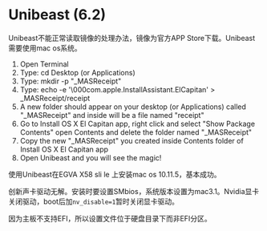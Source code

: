 # Unibeast (6.2)


Unibeast不能正常读取镜像的处理办法，镜像为官方APP Store下载。Unibeast需要使用mac os系统。

1.  Open Terminal  
2. Type: cd Desktop (or Applications)  
3. Type: mkdir -p "_MASReceipt"  
4. Type: echo -e '\000com.apple.InstallAssistant.ElCapitan' > _MASReceipt/receipt  
5. A new folder should appear on your desktop (or Applications) called "_MASReceipt" and inside will be a file named "receipt"  
6. Go to Install OS X El Capitan app, right click and select "Show Package Contents" open Contents and delete the folder named "_MASReceipt"  
7. Copy the new "_MASReceipt" you created inside Contents folder of Install OS X El Capitan app  
8. Open Unibeast and you will see the magic!  

使用Unibeast在EGVA X58 sli le 上安装mac os 10.11.5，基本成功。  

创新声卡驱动无解。安装时要设置SMbios，系统版本设置为mac3.1。Nvidia显卡关闭驱动，boot后加`nv_disable=1`暂时关闭显卡驱动。

因为主板不支持EFI，所以设置文件位于硬盘目录下而非EFI分区。